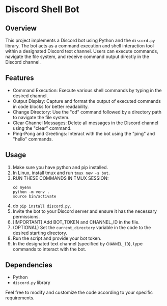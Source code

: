 # Discord Shell Bot

## Overview
This project implements a Discord bot using Python and the `discord.py` library. The bot acts as a command execution and shell interaction tool within a designated Discord text channel. Users can execute commands, navigate the file system, and receive command output directly in the Discord channel.

## Features
- Command Execution: Execute various shell commands by typing in the desired channel.
- Output Display: Capture and format the output of executed commands in code blocks for better readability.
- Change Directory: Use the "cd" command followed by a directory path to navigate the file system.
- Clear Channel Messages: Delete all messages in the Discord channel using the "clear" command.
- Ping-Pong and Greetings: Interact with the bot using the "ping" and "hello" commands.

## Usage
1. Make sure you have python and pip installed.
2. In Linux, install tmux and run `tmux new -s bot`.
3. RUN THESE COMMANDS IN TMUX SESSION:
    ```mkdir myenv
    cd myenv
    python -m venv .
    source bin/activate
4. do `pip install discord.py`.
5. Invite the bot to your Discord server and ensure it has the necessary permissions.
6. [IMPORTANT] Add BOT_TOKEN and CHANNEL_ID in the file.
2. (OPTIONAL) Set the `current_directory` variable in the code to the desired starting directory.
3. Run the script and provide your bot token.
4. In the designated text channel (specified by `CHANNEL_ID`), type commands to interact with the bot.

## Dependencies
- Python
- `discord.py` library


Feel free to modify and customize the code according to your specific requirements.
